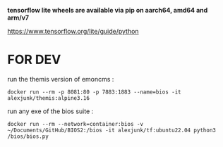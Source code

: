 **tensorflow lite wheels are available via pip on aarch64, amd64 and arm/v7**

https://www.tensorflow.org/lite/guide/python

# FOR DEV

run the themis version of emoncms :
```
docker run --rm -p 8081:80 -p 7883:1883 --name=bios -it alexjunk/themis:alpine3.16
```
run any exe of the bios suite :
```
docker run --rm --network=container:bios -v ~/Documents/GitHub/BIOS2:/bios -it alexjunk/tf:ubuntu22.04 python3 /bios/bios.py
```
